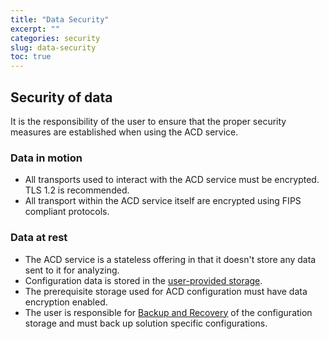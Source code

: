 ```yaml
---
title: "Data Security"
excerpt: ""
categories: security
slug: data-security
toc: true
---
```


## Security of data

It is the responsibility of the user to ensure that the proper security measures are established when using the ACD service.

### Data in motion

* All transports used to interact with the ACD service must be encrypted. TLS 1.2 is recommended.
* All transport within the ACD service itself are encrypted using FIPS compliant protocols.

### Data at rest

* The ACD service is a stateless offering in that it doesn't store any data sent to it for analyzing.
* Configuration data is stored in the [user-provided storage](/planning/storage/).
* The prerequisite storage used for ACD configuration must have data encryption enabled.
* The user is responsible for [Backup and Recovery](/management/backup-and-recovery/) of the configuration storage and must back up solution specific configurations.

